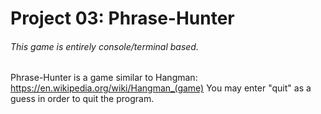 # Project 03: Phrase-Hunter
###### This game is entirely console/terminal based.


Phrase-Hunter is a game similar to Hangman: https://en.wikipedia.org/wiki/Hangman_(game)
You may enter "quit" as a guess in order to quit the program.
